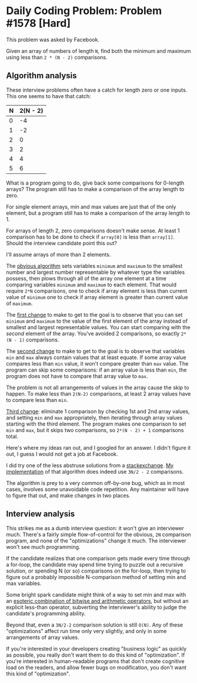# Daily Coding Problem: Problem #1578 [Hard]

This problem was asked by Facebook.

Given an array of numbers of length `N`,
find both the minimum and maximum using less than `2 * (N - 2)` comparisons.

## Algorithm analysis

These interview problems often have a catch for length zero or one inputs.
This one seems to have that catch:

| N  | 2(N - 2) |
|----|----------|
| 0 | -4 |
| 1 | -2 |
| 2 | 0 |
| 3 | 2 |
| 4 | 4 |
| 5 | 6 |

What is a program going to do, give back some comparisons for 0-length arrays?
The program still has to make a comparison of the array length to zero.

For single element arrays, min and max values are just that of the only element,
but a program still has to make a comparison of the array length to 1.

For arrays of length 2, zero comparisons doesn't make sense.
At least 1 comparison has to be done to check if `array[0]` is less than `array[1]`.
Should the interview candidate point this out?

I'll assume arrays of more than 2 elements.

The [obvious algorithm](a0.go) sets variables `minimum` and `maximum` to the smallest number and largest number
representable by whatever type the variables possess,
then plows through all of the array one element at a time comparing variables `minimum` and
`maximum` to each element.
That would require `2*N` comparisons,
one to check if array element is less than current value of `minimum`
one to check if array element is greater than current value of `maximum`.

The [first change](a1.go) to make to get to the goal is to observe
that you can set `minimum` and `maximum` to the value of the first
element of the array instead of smallest and largest representable values.
You can start comparing with the *second* element of the array.
You've avoided 2 comparisons, so exactly `2*(N - 1)` comparisons.

The [second change](a2.go) to make to get to the goal is to observe
that variables `min` and `max` always contain values that at least equate.
If some array value compares less than `min` value,
it won't compare greater than `max` value.
The program can skip some comparisons: if an array value is less than `min`,
the program does not have to compare that array value to `max`.

The problem is not all arrangements of values in the array cause the skip to happen.
To make less than `2(N-2)` comparisons, at least 2 array values have to
compare less than `min`.

[Third change](a3.go): eliminate 1 comparison by checking 1st and 2nd array
values, and setting `min` and `max` appropriately,
then iterating through array values starting with the third element.
The program makes one comparison to set `min` and `max`,
but it skips two comparisons, so `2*(N - 2) + 1` comparisons total.

Here's where my ideas ran out, and I googled for an answer.
I didn't figure it out, I guess I would not get a job at Facebook.

I did try one of the less abstruse solutions from a
[stackexchange](https://stackoverflow.com/questions/13544476/how-to-find-max-and-min-in-array-using-minimum-comparisons).
[My implementation](a4.go) of that algorithm does indeed use `3N/2 - 2`
comparisons.

The algorithm is prey to a very common off-by-one bug,
which as in most cases, involves some unavoidable code repetition.
Any maintainer will have to figure that out, and make changes in two places.

## Interview analysis

This strikes me as a dumb interview question:
it won't give an interviewer much.
There's a fairly simple flow-of-control for the obvious, `2N` comparison program,
and none of the "optimizations" change it much.
The interviewer won't see much programming.

If the candidate realizes that one comparison gets made every time
through a for-loop,
the candidate may spend time trying to puzzle out a recursive solution,
or spending N (or so) comparisons on the for-loop, then trying to figure
out a probably impossible N-comparison method of setting min and max
variables.

Some bright spark candidate might think of a way to set min and max
with an [esoteric combination of bitwise and arithmetic operators](https://github.com/bediger4000/bitops),
but without an explicit less-than operator,
subverting the interviewer's ability to judge the candidate's programming
ability.

Beyond that, even a `3N/2-2` comparison solution is still `O(N)`.
Any of these "optimizations" affect run time only very slightly,
and only in some arrangements of array values.

If you're interested in your developers creating "business logic" as quickly
as possible, you really don't want them to do this kind of "optimization".
If you're interested in human-readable programs that don't create cognitive
load on the readers, and allow fewer bugs on modification,
you don't want this kind of "optimization".


